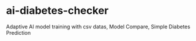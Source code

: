 # ai-diabetes-checker
Adaptive AI model training with csv datas, Model Compare, Simple Diabetes Prediction
